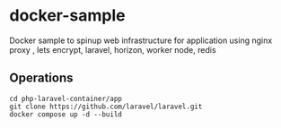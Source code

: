 # docker-sample
Docker sample to spinup web infrastructure for application using nginx proxy , lets encrypt, laravel, horizon, worker node, redis 

## Operations 
`cd php-laravel-container/app` <br/>
`git clone https://github.com/laravel/laravel.git` <br/>
`docker compose up -d --build` <br/>
